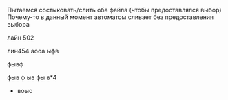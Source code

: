 Пытаемся состыковать/слить оба файла (чтобы предоставлялся выбор)
Почему-то в данный момент автоматом сливает без предоставления выбора


лайн 502

лин454
аооа
ыфв

фывф


фыв
ф
ыв
фы
в*4
* воыо

